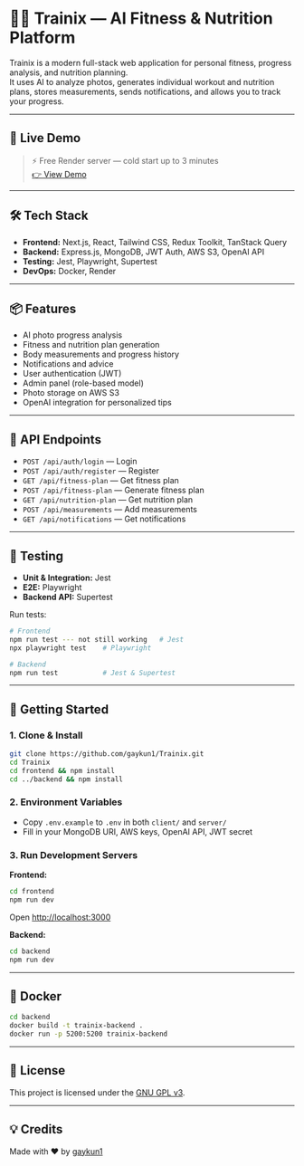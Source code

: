 # 🏋️‍♂️ Trainix — AI Fitness & Nutrition Platform

Trainix is a modern full-stack web application for personal fitness, progress analysis, and nutrition planning.  
It uses AI to analyze photos, generates individual workout and nutrition plans, stores measurements, sends notifications, and allows you to track your progress.

---

## 🚀 Live Demo

> ⚡️ Free Render server — cold start up to 3 minutes  
[👉 View Demo](https://trainix-demo-url.vercel.app/)

---

## 🛠️ Tech Stack

- **Frontend:** Next.js, React, Tailwind CSS, Redux Toolkit, TanStack Query
- **Backend:** Express.js, MongoDB, JWT Auth, AWS S3, OpenAI API
- **Testing:** Jest, Playwright, Supertest
- **DevOps:** Docker, Render

---

## 📦 Features

- AI photo progress analysis
- Fitness and nutrition plan generation
- Body measurements and progress history
- Notifications and advice
- User authentication (JWT)
- Admin panel (role-based model)
- Photo storage on AWS S3
- OpenAI integration for personalized tips

---

## 📌 API Endpoints

- `POST /api/auth/login` — Login
- `POST /api/auth/register` — Register
- `GET /api/fitness-plan` — Get fitness plan
- `POST /api/fitness-plan` — Generate fitness plan
- `GET /api/nutrition-plan` — Get nutrition plan
- `POST /api/measurements` — Add measurements
- `GET /api/notifications` — Get notifications

---

## 🧪 Testing

- **Unit & Integration:** Jest
- **E2E:** Playwright
- **Backend API:** Supertest

Run tests:
```bash
# Frontend
npm run test --- not still working   # Jest
npx playwright test    # Playwright

# Backend
npm run test           # Jest & Supertest
```
---

## 🚀 Getting Started

### 1. Clone & Install

```bash
git clone https://github.com/gaykun1/Trainix.git
cd Trainix
cd frontend && npm install
cd ../backend && npm install
```

### 2. Environment Variables

- Copy `.env.example` to `.env` in both `client/` and `server/`
- Fill in your MongoDB URI, AWS keys, OpenAI API, JWT secret

### 3. Run Development Servers

**Frontend:**
```bash
cd frontend
npm run dev
```
Open [http://localhost:3000](http://localhost:3000)

**Backend:**
```bash
cd backend
npm run dev
```

---

## 🐳 Docker

```bash
cd backend
docker build -t trainix-backend .
docker run -p 5200:5200 trainix-backend
```

---

## 📄 License

This project is licensed under the [GNU GPL v3](LICENSE).

---

## 💡 Credits

Made with ❤️ by [gaykun1](https://github.com/gaykun1)
